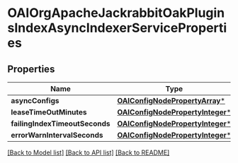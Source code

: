 # OAIOrgApacheJackrabbitOakPluginsIndexAsyncIndexerServiceProperties

## Properties
Name | Type | Description | Notes
------------ | ------------- | ------------- | -------------
**asyncConfigs** | [**OAIConfigNodePropertyArray***](OAIConfigNodePropertyArray.md) |  | [optional] 
**leaseTimeOutMinutes** | [**OAIConfigNodePropertyInteger***](OAIConfigNodePropertyInteger.md) |  | [optional] 
**failingIndexTimeoutSeconds** | [**OAIConfigNodePropertyInteger***](OAIConfigNodePropertyInteger.md) |  | [optional] 
**errorWarnIntervalSeconds** | [**OAIConfigNodePropertyInteger***](OAIConfigNodePropertyInteger.md) |  | [optional] 

[[Back to Model list]](../README.md#documentation-for-models) [[Back to API list]](../README.md#documentation-for-api-endpoints) [[Back to README]](../README.md)


